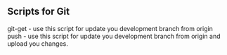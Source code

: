 ## Scripts for Git

git-get - use this script for update you development branch from origin
push    - use this script for update you development branch from origin and upload you changes.